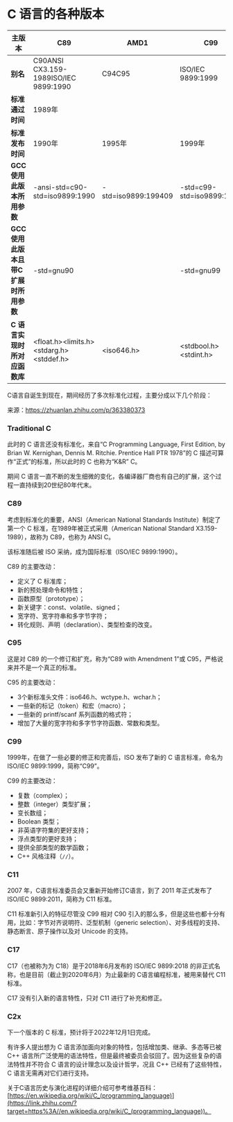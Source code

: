 # C 语言的各种版本

| 主版本                                | C89                                     | AMD1                | C99                       | C11                         |
| ------------------------------------- | --------------------------------------- | ------------------- | ------------------------- | --------------------------- |
| **别名**                              | C90ANSI CX3.159-1989ISO/IEC 9899:1990   | C94C95              | ISO/IEC 9899:1999         | ISO/IEC 9899:2011           |
| **标准通过时间**                      | 1989年                                  |                     |                           |                             |
| **标准发布时间**                      | 1990年                                  | 1995年              | 1999年                    | 2011年                      |
| **GCC 使用此版本所用参数**            | -ansi-std=c90-std=iso9899:1990          | -std=iso9899:199409 | -std=c99-std=iso9899:1999 | -std=c11-std=iso9899:2011   |
| **GCC 使用此版本且带C扩展时所用参数** | -std=gnu90                              |                     | -std=gnu99                | -std=gnu11                  |
| **C 语言实现时所对应函数库**          | <float.h><limits.h><stdarg.h><stddef.h> | <iso646.h>          | <stdbool.h><stdint.h>     | <stdalign.h><stdnoreturn.h> |

C语言自诞生到现在，期间经历了多次标准化过程，主要分成以下几个阶段：

来源：https://zhuanlan.zhihu.com/p/363380373

### **Traditional C**

此时的 C 语言还没有标准化，来自“C Programming Language, First Edition, by Brian W. Kernighan, Dennis M. Ritchie. Prentice Hall PTR 1978”的 C 描述可算作“正式”的标准，所以此时的 C 也称为“K&R” C。

期间 C 语言一直不断的发生细微的变化，各编译器厂商也有自己的扩展，这个过程一直持续到20世纪80年代末。

### **C89**

考虑到标准化的重要，ANSI（American National Standards Institute）制定了第一个 C 标准，在1989年被正式采用（American National Standard X3.159-1989），故称为 C89，也称为 ANSI C。

该标准随后被 ISO 采纳，成为国际标准（ISO/IEC 9899:1990）。

C89 的主要改动：

- 定义了 C 标准库；
- 新的预处理命令和特性；
- 函数原型（prototype）；
- 新关键字：const、volatile、signed；
- 宽字符、宽字符串和多字节字符；
- 转化规则、声明（declaration）、类型检查的改变。

### **C95**

这是对 C89 的一个修订和扩充，称为“C89 with Amendment 1”或 C95，严格说来并不是一个真正的标准。

C95 的主要改动：

- 3个新标准头文件：iso646.h、wctype.h、wchar.h；
- 一些新的标记（token）和宏（macro）；
- 一些新的 printf/scanf 系列函数的格式符；
- 增加了大量的宽字符和多字节字符函数、常数和类型。

### **C99**

1999年，在做了一些必要的修正和完善后，ISO 发布了新的 C 语言标准，命名为 ISO/IEC 9899:1999，简称“C99”。

C99 的主要改动：

- 复数（complex）；
- 整数（integer）类型扩展；
- 变长数组；
- Boolean 类型；
- 非英语字符集的更好支持；
- 浮点类型的更好支持；
- 提供全部类型的数学函数；
- C++ 风格注释（`//`）。

### **C11**

2007 年，C语言标准委员会又重新开始修订C语言，到了 2011 年正式发布了 ISO/IEC 9899:2011，简称为 C11 标准。

C11 标准新引入的特征尽管没 C99 相对 C90 引入的那么多，但是这些也都十分有用，比如：字节对齐说明符、泛型机制（generic selection）、对多线程的支持、静态断言、原子操作以及对 Unicode 的支持。

### **C17**

C17（也被称为为 C18）是于2018年6月发布的 ISO/IEC 9899:2018 的非正式名称，也是目前（截止到2020年6月）为止最新的 C语言编程标准，被用来替代 C11 标准。

C17 没有引入新的语言特性，只对 C11 进行了补充和修正。

### **C2x**

下一个版本的 C 标准，预计将于2022年12月1日完成。

有许多人提出想为 C 语言添加面向对象的特性，包括增加类、继承、多态等已被 C++ 语言所广泛使用的语法特性，但是最终被委员会驳回了。因为这些复杂的语法特性并不符合 C 语言的设计理念以及设计哲学，况且 C++ 已经有了这些特性，C 语言无需再对它们进行支持。



关于C语言历史与演化进程的详细介绍可参考维基百科：[https://en.wikipedia.org/wiki/C_(programming_language)](https://link.zhihu.com/?target=https%3A//en.wikipedia.org/wiki/C_(programming_language))。



